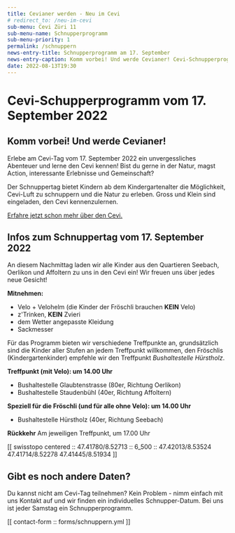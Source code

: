 ```yaml
---
title: Cevianer werden - Neu im Cevi
# redirect_to: /neu-im-cevi
sub-menu: Cevi Züri 11
sub-menu-name: Schnupperprogramm
sub-menu-priority: 1
permalink: /schnuppern
news-entry-title: Schnupperprogramm am 17. September
news-entry-caption: Komm vorbei! Und werde Cevianer! Cevi-Schnupperprogramm am 17. September 2022.
date: 2022-08-13T19:30
---
```


# Cevi-Schupperprogramm vom 17. September 2022

## Komm vorbei! Und werde Cevianer!

Erlebe am Cevi-Tag vom 17. September 2022 ein unvergessliches Abenteuer und lerne den Cevi kennen! Bist du gerne in der
Natur, magst Action, interessante Erlebnisse und Gemeinschaft?

Der Schnuppertag bietet Kindern ab dem Kindergartenalter die Möglichkeit, Cevi-Luft zu schnuppern und die Natur zu
erleben. Gross und Klein sind eingeladen, den Cevi kennenzulernen.

[Erfahre jetzt schon mehr über den Cevi.](/ueber-uns)

## Infos zum Schnuppertag vom 17. September 2022

An diesem Nachmittag laden wir alle Kinder aus den Quartieren Seebach, Oerlikon und Affoltern zu uns in den Cevi ein!
Wir freuen uns über jedes neue Gesicht!

**Mitnehmen:**

- Velo + Velohelm (die Kinder der Fröschli brauchen **KEIN** Velo)
- z'Trinken, **KEIN** Zvieri
- dem Wetter angepasste Kleidung
- Sackmesser

Für das Programm bieten wir verschiedene Treffpunkte an, grundsätzlich sind die Kinder aller Stufen an jedem Treffpunkt
willkommen, den Fröschlis (Kindergartenkinder) empfehle wir den Treffpunkt _Bushaltestelle Hürstholz_.

**Treffpunkt (mit Velo): um 14.00 Uhr**

- Bushaltestelle Glaubtenstrasse (80er, Richtung Oerlikon)
- Bushaltestelle Staudenbühl (40er, Richtung Affoltern)

**Speziell für die Fröschli (und für alle ohne Velo): um 14.00 Uhr**

- Bushaltestelle Hürstholz (40er, Richtung Seebach)

**Rückkehr**
Am jeweiligen Treffpunkt, um 17.00 Uhr

[[ swisstopo centered :: 47.41780/8.52713 :: 6_500 :: 47.42013/8.53524 47.41714/8.52278 47.41445/8.51934 ]]

## Gibt es noch andere Daten?

Du kannst nicht am Cevi-Tag teilnehmen? Kein Problem - nimm einfach mit uns Kontakt auf und wir finden ein individuelles
Schnupper-Datum. Bei uns ist jeder Samstag ein Schnupperprogramm.

[[ contact-form :: forms/schnuppern.yml ]]